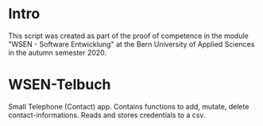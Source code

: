 # Intro
This script was created as part of the proof of competence in the module "WSEN - Software Entwicklung" at the Bern University of Applied Sciences in the autumn semester 2020.

# WSEN-Telbuch
Small Telephone (Contact) app. Contains functions to add, mutate, delete contact-informations. Reads and stores credentials to a csv.
